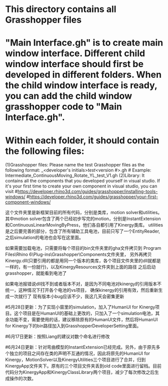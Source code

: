 # This directory contains all Grasshopper files

# "Main Interface.gh" is to create main window interface. Different child window interface should first be developed in different folders. When the child window interface is ready, you can add the child window grasshopper code to "Main Interface.gh".

# Within each folder, it should contain the following files:
(1)Grasshopper files: Please name the test Grasshopper files as the following format: <Motion name>_<developer's initials>_test_<version #>.gh # Example: Intermediate_ContinuousMoving_Rotate_YL_test_V1.gh
(2)Library: It contains all the components that you developed yourself in visual studio. If it's your first time to create your own component in visual studio, you can visit #https://developer.rhino3d.com/guides/grasshopper/installing-tools-windows/
#https://developer.rhino3d.com/guides/grasshopper/your-first-component-windows/


这个文件夹里是新框架目前的所有代码，分别是类库，motion solver和utilities。
其中motion solver包含了两个已经初步写完的motion，分别是InstantExtension和ContinuousLinearMovingByPress，他们各自都引用了Kinergy类库。
utilities是之后要完善的部分，包含了所有辅助工具电池，目前只写了一个EntityReader,之后simulation的电池也会写在这里面。

如果需要加载电池，只需要将每个项目的bin文件夹里的gha文件拷贝到 Program Files\Rhino 6\Plug-ins\Grasshopper\Components文件夹里，
另外再拷贝Kinergy.dll(只要引用的都是用同一个版本的类库，各个项目文件夹里的dll就都是一样的，有一份就行)，以及KinergyResources文件夹到上面的路径
之后启动grasshopper，就能看到电池了

如果电池报错说dll找不到或者版本不对，是因为不同电池对kinergy的引用版本不统一，这种情况下打开各个电池的vs项目，
确保kinergy的引用有效，然后重新生成一次就行了
现有版本小bug应该不少，我这几天会密集更新


#5月28日更新：为了实现小窗里的simulation，加入了HumanUI for Kinergy项目。这个项目是在HumanUI的基础上更改的，只加入了一个simulation电池，其余功能不变，需要使用的话，建议移除原有的HumanUI文件，然后将HumanUI for Kinergy下的bin路径加入到GrasshopperDeveloperSetting里面。

#6月17日更新：按照Liang的建议对数个命名进行修改

#6月24日更新：针对弯曲模型的InstantExtension已经完成。另外，由于原先多个独立的项目之间存在类的声明不互通的情况，因此将原先的HumanUI for Kinergy，MotionSolver以及KinergyUtilities三个项目进行了合并，归到KinergyApp文件夹下。原有的三个项目文件夹丢到old code里面进行留档。目前代码分为KinergyApp和KinergyClassLibrary两个项目，减少了每次修改之后生成操作的次数。
